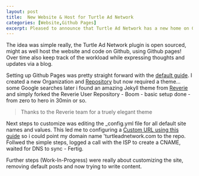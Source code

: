 ```yaml
---
layout: post
title:  New Website & Host for Turtle Ad Network
categories: [Website,Github Pages]
excerpt: Pleased to announce that Turtle Ad Network has a new home on Github Pages.
---
```

The idea was simple really, the Turtle Ad Network plugin is open sourced, might as well host the website and code on Github, using Github pages! Over time also keep track of the workload while expressing thoughts and updates via a blog.

Setting up Github Pages was pretty straight forward with the [default guide](https://pages.github.com).
I created a new Organization and [Repository](https://github.com/TurtleAdNetwork/TurtleAdNetwork.github.io) but now required a theme... some Google searches later i found an amazing Jekyll theme from [Reverie](https://www.amitmerchant.com/reverie/introducing-reverie-jekyll-theme) and simply forked the Reverie User Repository - Boom - basic setup done - from zero to hero in 30min or so.

> Thanks to the Reverie team for a truely elegant theme

Next steps to customize was editing the _config.yml file for all default site names and values. This led me to configuring a [Custom URL using this guide](https://help.github.com/en/github/working-with-github-pages/configuring-a-custom-domain-for-your-github-pages-site) so i could point my domain name 'turtleadnetwork.com to the repo. Follwed the simple steps, logged a call with the ISP to create a CNAME, waited for DNS to sync - Fertig.

Further steps (Work-In-Progress) were really about customizing the site, removing default posts and now trying to write content. 
